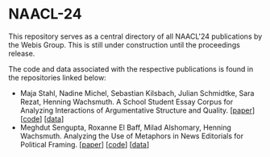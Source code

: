 # NAACL-24

This repository serves as a central directory of all NAACL'24 publications by the Webis Group. This is still under construction until the proceedings release.

The code and data associated with the respective publications is found in the repositories linked below:

* Maja Stahl, Nadine Michel, Sebastian Kilsbach, Julian Schmidtke, Sara Rezat, Henning Wachsmuth. A School Student Essay Corpus for Analyzing Interactions of Argumentative Structure and Quality. [[paper](#)] [[code](#)] [[data](#)]
* Meghdut Sengupta, Roxanne El Baff, Milad Alshomary, Henning Wachsmuth. Analyzing the Use of Metaphors in News Editorials for Political Framing. [[paper](#)] [[code](https://git.webis.de/sengupmt/metaphors-in-news-editorials/-/tree/main)] [[data](https://zenodo.org/records/10848014)] 
